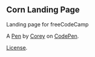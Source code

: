 Corn Landing Page
-----------------
Landing page for freeCodeCamp

A [Pen](https://codepen.io/thehamhams/pen/RwGMMZb) by [Corey](https://codepen.io/thehamhams) on [CodePen](https://codepen.io).

[License](https://codepen.io/thehamhams/pen/RwGMMZb/license).